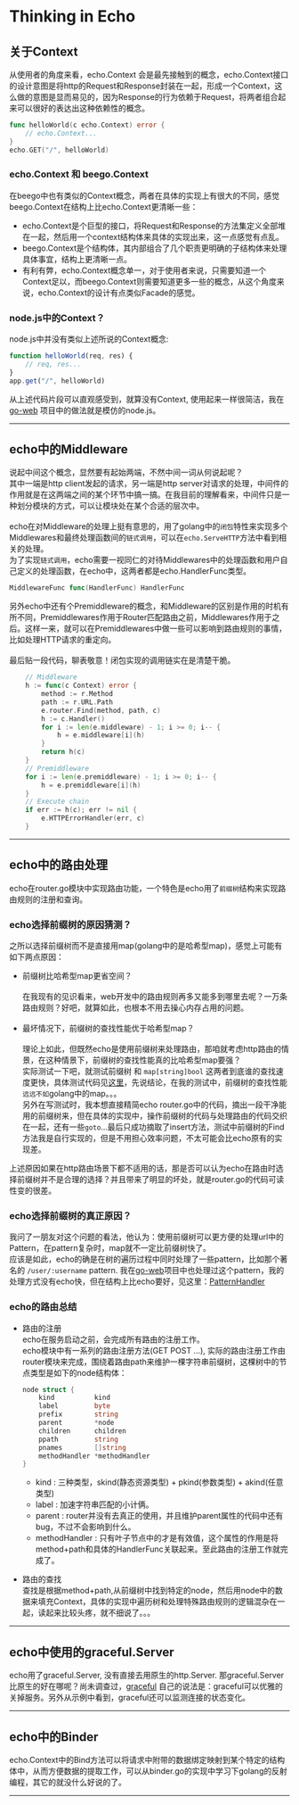 # Thinking in Echo

## 关于Context

从使用者的角度来看，echo.Context 会是最先接触到的概念，echo.Context接口的设计意图是将http的Request和Response封装在一起，形成一个Context，这么做的意图是显而易见的，因为Response的行为依赖于Request，将两者组合起来可以很好的表达出这种依赖性的概念。

```go
func helloWorld(c echo.Context) error {
    // echo.Context...
}
echo.GET("/", helloWorld)
```

### echo.Context 和 beego.Context

在beego中也有类似的Context概念，两者在具体的实现上有很大的不同，感觉beego.Context在结构上比echo.Context更清晰一些：

 - echo.Context是个巨型的接口，将Request和Response的方法集定义全部堆在一起，然后用一个context结构体来具体的实现出来，这一点感觉有点乱。
 - beego.Context是个结构体，其内部组合了几个职责更明确的子结构体来处理具体事宜，结构上更清晰一点。
 - 有利有弊，echo.Context概念单一，对于使用者来说，只需要知道一个Context足以，而beego.Context则需要知道更多一些的概念，从这个角度来说，echo.Context的设计有点类似Facade的感觉。  

### node.js中的Context？
node.js中并没有类似上述所说的Context概念:
```js
function helloWorld(req, res) {
    // req, res...
}
app.get("/", helloWorld)
```
从上述代码片段可以直观感受到，就算没有Context, 使用起来一样很简洁，我在 [go-web](https://github.com/SkylakeCoder/go-web "") 项目中的做法就是模仿的node.js。

---
## echo中的Middleware
说起中间这个概念，显然要有起始两端，不然中间一词从何说起呢？  
其中一端是http client发起的请求，另一端是http server对请求的处理，中间件的作用就是在这两端之间的某个环节中搞一搞。在我目前的理解看来，中间件只是一种划分模块的方式，可以让模块处在某个合适的层次中。  
<br/>
echo在对Middleware的处理上挺有意思的，用了golang中的``闭包``特性来实现多个Middlewares和最终处理函数间的``链式调用``，可以在```echo.ServeHTTP```方法中看到相关的处理。  
为了实现``链式调用``，echo需要一视同仁的对待Middlewares中的处理函数和用户自己定义的处理函数，在echo中，这两者都是echo.HandlerFunc类型。  
```go
MiddlewareFunc func(HandlerFunc) HandlerFunc
```
另外echo中还有个Premiddleware的概念，和Middleware的区别是作用的时机有所不同，Premiddlewares作用于Router匹配路由之前，Middlewares作用于之后。这样一来，就可以在Premiddlewares中做一些可以影响到路由规则的事情，比如处理HTTP请求的重定向。  
<br/>
最后贴一段代码，聊表敬意！闭包实现的调用链实在是清楚干脆。
```go
    // Middleware
    h := func(c Context) error {
        method := r.Method
        path := r.URL.Path
        e.router.Find(method, path, c)
        h := c.Handler()
        for i := len(e.middleware) - 1; i >= 0; i-- {
            h = e.middleware[i](h)
        }
        return h(c)
    }
    // Premiddleware
    for i := len(e.premiddleware) - 1; i >= 0; i-- {
        h = e.premiddleware[i](h)
    }
    // Execute chain
    if err := h(c); err != nil {
        e.HTTPErrorHandler(err, c)
    }
```

---
## echo中的路由处理
echo在router.go模块中实现路由功能，一个特色是echo用了```前缀树```结构来实现路由规则的注册和查询。

### echo选择前缀树的原因猜测？
之所以选择前缀树而不是直接用map(golang中的是哈希型map)，感觉上可能有如下两点原因：
- 前缀树比哈希型map更省空间？  
  <br/>
  在我现有的见识看来，web开发中的路由规则再多又能多到哪里去呢？一万条路由规则？好吧，就算如此，也根本不用去操心内存占用的问题。  
  <br/>
- 最坏情况下，前缀树的查找性能优于哈希型map？  
  <br/>
  理论上如此，但既然echo是使用前缀树来处理路由，那咱就考虑http路由的情景，在这种情景下，前缀树的查找性能真的比哈希型map要强？  
  实际测试一下吧，就测试前缀树 和 ```map[string]bool``` 这两者到底谁的查找速度更快，具体测试代码见[这里](https://github.com/SkylakeCoder/go-gists/tree/master/radixtree "")，先说结论，在我的测试中，前缀树的查找性能``远远不如``golang中的map。。。  
  另外在写测试时，我本想直接精简echo router.go中的代码，摘出一段干净能用的前缀树来，但在具体的实现中，操作前缀树的代码与处理路由的代码交织在一起，还有一些```goto```...最后只成功摘取了insert方法，测试中前缀树的Find方法我是自行实现的，但是不用担心效率问题，不太可能会比echo原有的实现差。

上述原因如果在http路由场景下都不适用的话，那是否可以认为echo在路由时选择前缀树并不是合理的选择？并且带来了明显的坏处，就是router.go的代码可读性变的很差。

### echo选择前缀树的真正原因？
我问了一朋友对这个问题的看法，他认为：使用前缀树可以更方便的处理url中的Pattern，在pattern复杂时，map就不一定比前缀树快了。  
应该是如此，echo的确是在树的遍历过程中同时处理了一些pattern，比如那个著名的 ``/user/:username`` pattern. 我在[go-web](https://github.com/SkylakeCoder/go-web)项目中也处理过这个pattern，我的处理方式没有echo快，但在结构上比echo要好，见这里：[PatternHandler](https://github.com/SkylakeCoder/go-web/blob/master/web/pattern.go)

### echo的路由总结
- 路由的注册  
echo在服务启动之前，会完成所有路由的注册工作。  
echo模块中有一系列的路由注册方法(GET POST ...), 实际的路由注册工作由router模块来完成，围绕着路由path来维护一棵字符串前缀树，这棵树中的节点类型是如下的node结构体：
    ```go
    node struct {
        kind          kind
        label         byte
        prefix        string
        parent        *node
        children      children
        ppath         string
        pnames        []string
        methodHandler *methodHandler
    }
    ```
    - kind : 三种类型，skind(静态资源类型) + pkind(参数类型) + akind(任意类型)
    - label : 加速字符串匹配的小计俩。
    - parent : router并没有去真正的使用，并且维护parent属性的代码中还有bug，不过不会影响到什么。  
    - methodHandler : 只有叶子节点中的才是有效值，这个属性的作用是将method+path和具体的HandlerFunc关联起来。至此路由的注册工作就完成了。

- 路由的查找  
    查找是根据method+path,从前缀树中找到特定的node，然后用node中的数据来填充Context，具体的实现中遍历树和处理特殊路由规则的逻辑混杂在一起，读起来比较头疼，就不细说了。。。

---
## echo中使用的graceful.Server
echo用了graceful.Server, 没有直接去用原生的http.Server. 那graceful.Server比原生的好在哪呢？尚未调查过，[graceful](https://github.com/tylerb/graceful) 自己的说法是：graceful可以优雅的关掉服务。另外从示例中看到，graceful还可以监测连接的状态变化。

---
## echo中的Binder
echo.Context中的Bind方法可以将请求中附带的数据绑定映射到某个特定的结构体中，从而方便数据的提取工作，可以从binder.go的实现中学习下golang的反射编程，其它的就没什么好说的了。

---
